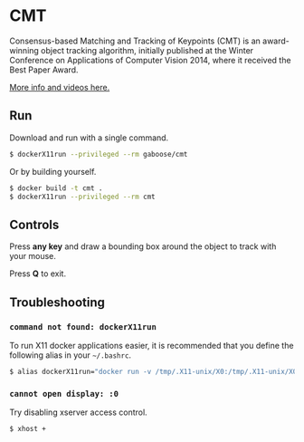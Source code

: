 # CMT #

Consensus-based Matching and Tracking of Keypoints (CMT) is an award-winning object tracking algorithm, initially published at the Winter Conference on Applications of Computer Vision 2014, where it received the Best Paper Award.

[More info and videos here.](http://www.gnebehay.com/cmt/)

## Run ##

Download and run with a single command.

```bash
$ dockerX11run --privileged --rm gaboose/cmt
```

Or by building yourself.

```bash
$ docker build -t cmt .
$ dockerX11run --privileged --rm cmt
```

## Controls ##

Press **any key** and draw a bounding box around the object to track with your mouse.

Press **Q** to exit.

## Troubleshooting ##

### `command not found: dockerX11run` ###

To run X11 docker applications easier, it is recommended that you define the following alias in your `~/.bashrc`.
```bash
$ alias dockerX11run="docker run -v /tmp/.X11-unix/X0:/tmp/.X11-unix/X0 -e DISPLAY=:0 -e LIBGL_ALWAYS_INDIRECT=1"
```

### `cannot open display: :0` ###

Try disabling xserver access control.
```bash
$ xhost +
```
